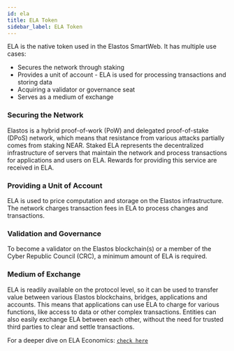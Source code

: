 ```yaml
---
id: ela
title: ELA Token
sidebar_label: ELA Token
---
```


ELA is the native token used in the Elastos SmartWeb. It has multiple use cases:

- Secures the network through staking
- Provides a unit of account - ELA is used for processing transactions and storing data
- Acquiring a validator or governance seat
- Serves as a medium of exchange

### Securing the Network

Elastos is a hybrid proof-of-work (PoW) and delegated proof-of-stake (DPoS) network, which means that resistance from various attacks partially comes from staking NEAR. Staked ELA represents the decentralized infrastructure of servers that maintain the network and process transactions for applications and users on ELA. Rewards for providing this service are received in ELA.

### Providing a Unit of Account

ELA is used to price computation and storage on the Elastos infrastructure. The network charges transaction fees in ELA to process changes and transactions.

### Validation and Governance

To become a validator on the Elastos blockchain(s) or a member of the Cyber Republic Council (CRC), a minimum amount of ELA is required.

### Medium of Exchange

ELA is readily available on the protocol level, so it can be used to transfer value between various Elastos blockchains, bridges, applications and accounts. This means that applications can use ELA to charge for various functions, like access to data or other complex transactions. Entities can also easily exchange ELA between each other, without the need for trusted third parties to clear and settle transactions.

For a deeper dive on ELA Economics: [`check here`](/start/economics/inflation)
